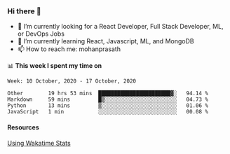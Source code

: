 ### Hi there 👋

- 🔭 I’m currently looking for a React Developer, Full Stack Developer, ML, or DevOps Jobs
- 🌱 I’m currently learning React, Javascript, ML, and MongoDB
- 📫 How to reach me: mohanprasath

📊 **This week I spent my time on**
<!--START_SECTION:waka-->
```text
Week: 10 October, 2020 - 17 October, 2020

Other        19 hrs 53 mins  ███████████████████████▓░   94.14 % 
Markdown     59 mins         █▒░░░░░░░░░░░░░░░░░░░░░░░   04.73 % 
Python       13 mins         ▒░░░░░░░░░░░░░░░░░░░░░░░░   01.06 % 
JavaScript   1 min           ░░░░░░░░░░░░░░░░░░░░░░░░░   00.08 % 
```
<!--END_SECTION:waka-->

#### Resources
[Using Wakatime Stats](https://github.com/marketplace/actions/waka-readme)
